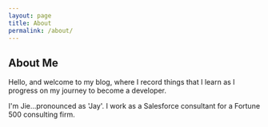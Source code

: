 ```yaml
---
layout: page
title: About
permalink: /about/
---
```


## About Me

<p>Hello, and welcome to my blog, where I record things that I learn as I progress on my journey to become a developer.</p>

<p>I'm Jie...pronounced as 'Jay'. I work as a Salesforce consultant for a Fortune 500 consulting firm.</p>